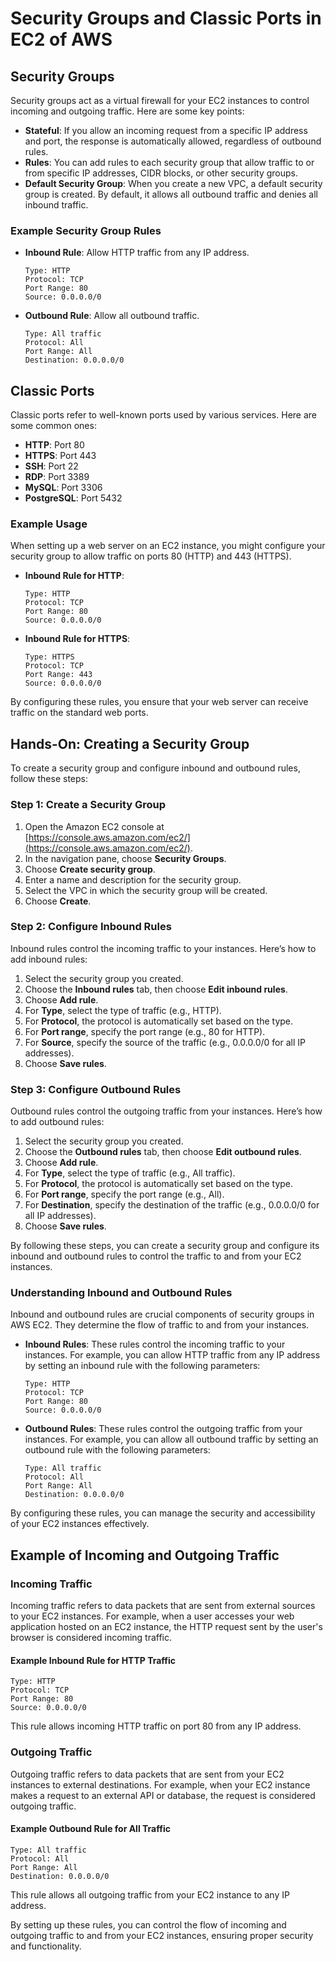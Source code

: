 # Security Groups and Classic Ports in EC2 of AWS

## Security Groups

Security groups act as a virtual firewall for your EC2 instances to control incoming and outgoing traffic. Here are some key points:

- **Stateful**: If you allow an incoming request from a specific IP address and port, the response is automatically allowed, regardless of outbound rules.
- **Rules**: You can add rules to each security group that allow traffic to or from specific IP addresses, CIDR blocks, or other security groups.
- **Default Security Group**: When you create a new VPC, a default security group is created. By default, it allows all outbound traffic and denies all inbound traffic.

### Example Security Group Rules

- **Inbound Rule**: Allow HTTP traffic from any IP address.
    ```
    Type: HTTP
    Protocol: TCP
    Port Range: 80
    Source: 0.0.0.0/0
    ```

- **Outbound Rule**: Allow all outbound traffic.
    ```
    Type: All traffic
    Protocol: All
    Port Range: All
    Destination: 0.0.0.0/0
    ```

## Classic Ports

Classic ports refer to well-known ports used by various services. Here are some common ones:

- **HTTP**: Port 80
- **HTTPS**: Port 443
- **SSH**: Port 22
- **RDP**: Port 3389
- **MySQL**: Port 3306
- **PostgreSQL**: Port 5432

### Example Usage

When setting up a web server on an EC2 instance, you might configure your security group to allow traffic on ports 80 (HTTP) and 443 (HTTPS).

- **Inbound Rule for HTTP**:
    ```
    Type: HTTP
    Protocol: TCP
    Port Range: 80
    Source: 0.0.0.0/0
    ```

- **Inbound Rule for HTTPS**:
    ```
    Type: HTTPS
    Protocol: TCP
    Port Range: 443
    Source: 0.0.0.0/0
    ```

By configuring these rules, you ensure that your web server can receive traffic on the standard web ports.


## Hands-On: Creating a Security Group

To create a security group and configure inbound and outbound rules, follow these steps:

### Step 1: Create a Security Group

1. Open the Amazon EC2 console at [https://console.aws.amazon.com/ec2/](https://console.aws.amazon.com/ec2/).
2. In the navigation pane, choose **Security Groups**.
3. Choose **Create security group**.
4. Enter a name and description for the security group.
5. Select the VPC in which the security group will be created.
6. Choose **Create**.

### Step 2: Configure Inbound Rules

Inbound rules control the incoming traffic to your instances. Here’s how to add inbound rules:

1. Select the security group you created.
2. Choose the **Inbound rules** tab, then choose **Edit inbound rules**.
3. Choose **Add rule**.
4. For **Type**, select the type of traffic (e.g., HTTP).
5. For **Protocol**, the protocol is automatically set based on the type.
6. For **Port range**, specify the port range (e.g., 80 for HTTP).
7. For **Source**, specify the source of the traffic (e.g., 0.0.0.0/0 for all IP addresses).
8. Choose **Save rules**.

### Step 3: Configure Outbound Rules

Outbound rules control the outgoing traffic from your instances. Here’s how to add outbound rules:

1. Select the security group you created.
2. Choose the **Outbound rules** tab, then choose **Edit outbound rules**.
3. Choose **Add rule**.
4. For **Type**, select the type of traffic (e.g., All traffic).
5. For **Protocol**, the protocol is automatically set based on the type.
6. For **Port range**, specify the port range (e.g., All).
7. For **Destination**, specify the destination of the traffic (e.g., 0.0.0.0/0 for all IP addresses).
8. Choose **Save rules**.

By following these steps, you can create a security group and configure its inbound and outbound rules to control the traffic to and from your EC2 instances.


### Understanding Inbound and Outbound Rules

Inbound and outbound rules are crucial components of security groups in AWS EC2. They determine the flow of traffic to and from your instances.

- **Inbound Rules**: These rules control the incoming traffic to your instances. For example, you can allow HTTP traffic from any IP address by setting an inbound rule with the following parameters:
    ```
    Type: HTTP
    Protocol: TCP
    Port Range: 80
    Source: 0.0.0.0/0
    ```

- **Outbound Rules**: These rules control the outgoing traffic from your instances. For example, you can allow all outbound traffic by setting an outbound rule with the following parameters:
    ```
    Type: All traffic
    Protocol: All
    Port Range: All
    Destination: 0.0.0.0/0
    ```

By configuring these rules, you can manage the security and accessibility of your EC2 instances effectively.

## Example of Incoming and Outgoing Traffic

### Incoming Traffic

Incoming traffic refers to data packets that are sent from external sources to your EC2 instances. For example, when a user accesses your web application hosted on an EC2 instance, the HTTP request sent by the user's browser is considered incoming traffic.

#### Example Inbound Rule for HTTP Traffic
```
Type: HTTP
Protocol: TCP
Port Range: 80
Source: 0.0.0.0/0
```
This rule allows incoming HTTP traffic on port 80 from any IP address.

### Outgoing Traffic

Outgoing traffic refers to data packets that are sent from your EC2 instances to external destinations. For example, when your EC2 instance makes a request to an external API or database, the request is considered outgoing traffic.

#### Example Outbound Rule for All Traffic
```
Type: All traffic
Protocol: All
Port Range: All
Destination: 0.0.0.0/0
```
This rule allows all outgoing traffic from your EC2 instance to any IP address.

By setting up these rules, you can control the flow of incoming and outgoing traffic to and from your EC2 instances, ensuring proper security and functionality.
